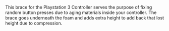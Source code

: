 This brace for the Playstation 3 Controller serves the purpose of fixing random button presses due to aging materials inside your controller.  The brace goes underneath the foam and adds extra height to add back that lost height due to compression.
